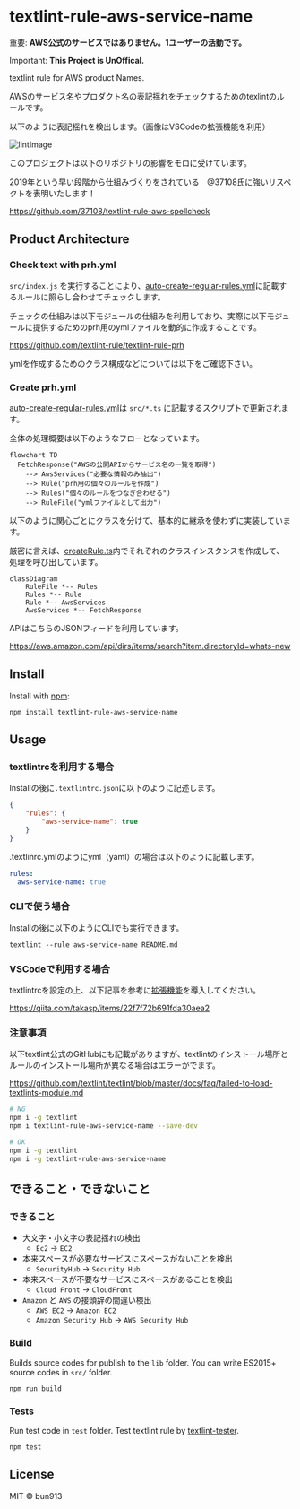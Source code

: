 # textlint-rule-aws-service-name

重要: **AWS公式のサービスではありません。1ユーザーの活動です。**

Important: **This Project is UnOffical.**

textlint rule for AWS product Names.

AWSのサービス名やプロダクト名の表記揺れをチェックするためのtexlintのルールです。

以下のように表記揺れを検出します。（画像はVSCodeの拡張機能を利用）

![lintImage](https://user-images.githubusercontent.com/73948280/223648022-c5f1b015-3c1c-4456-8792-3f2c03c9bd67.png)

このプロジェクトは以下のリポジトリの影響をモロに受けています。

2019年という早い段階から仕組みづくりをされている　@37108氏に強いリスペクトを表明いたします！

https://github.com/37108/textlint-rule-aws-spellcheck

## Product Architecture

### Check text with prh.yml

`src/index.js`  を実行することにより、[auto-create-regular-rules.yml](dict/auto-create-regular-rules.yml)に記載するルールに照らし合わせてチェックします。

チェックの仕組みは以下モジュールの仕組みを利用しており、実際に以下モジュールに提供するためのprh用のymlファイルを動的に作成することです。

https://github.com/textlint-rule/textlint-rule-prh

ymlを作成するためのクラス構成などについては以下をご確認下さい。

### Create prh.yml

[auto-create-regular-rules.yml](dict/auto-create-regular-rules.yml)は `src/*.ts` に記載するスクリプトで更新されます。

全体の処理概要は以下のようなフローとなっています。

```mermaid
flowchart TD
  FetchResponse("AWSの公開APIからサービス名の一覧を取得")
    --> AwsServices("必要な情報のみ抽出")
    --> Rule("prh用の個々のルールを作成")
    --> Rules("個々のルールをつなぎ合わせる")
    --> RuleFile("ymlファイルとして出力")
```

以下のように関心ごとにクラスを分けて、基本的に継承を使わずに実装しています。

厳密に言えば、[createRule.ts](./src/createRule.ts)内でそれぞれのクラスインスタンスを作成して、処理を呼び出しています。

```mermaid
classDiagram
    RuleFile *-- Rules
    Rules *-- Rule
    Rule *-- AwsServices
    AwsServices *-- FetchResponse
```

APIはこちらのJSONフィードを利用しています。

https://aws.amazon.com/api/dirs/items/search?item.directoryId=whats-new

## Install

Install with [npm](https://www.npmjs.com/):

    npm install textlint-rule-aws-service-name

## Usage

### textlintrcを利用する場合

Installの後に`.textlintrc.json`に以下のように記述します。

```json
{
    "rules": {
        "aws-service-name": true
    }
}
```

.textlinrc.ymlのようにyml（yaml）の場合は以下のように記載します。

```yml
rules:
  aws-service-name: true
```

### CLIで使う場合

Installの後に以下のようにCLIでも実行できます。

```
textlint --rule aws-service-name README.md
```

### VSCodeで利用する場合

textlintrcを設定の上、以下記事を参考に[拡張機能](https://marketplace.visualstudio.com/items?itemName=taichi.vscode-textlint)を導入してください。

https://qiita.com/takasp/items/22f7f72b691fda30aea2

### 注意事項

以下textlint公式のGitHubにも記載がありますが、textlintのインストール場所とルールのインストール場所が異なる場合はエラーがでます。

https://github.com/textlint/textlint/blob/master/docs/faq/failed-to-load-textlints-module.md

```bash
# NG
npm i -g textlint
npm i textlint-rule-aws-service-name --save-dev
```

```bash
# OK
npm i -g textlint
npm i -g textlint-rule-aws-service-name
```

## できること・できないこと

### できること

- 大文字・小文字の表記揺れの検出
    - `Ec2` -> `EC2`
- 本来スペースが必要なサービスにスペースがないことを検出
    - `SecurityHub` -> `Security Hub`
- 本来スペースが不要なサービスにスペースがあることを検出
    - `Cloud Front` -> `CloudFront`
- `Amazon` と `AWS` の接頭辞の間違い検出
    - `AWS EC2` -> `Amazon EC2`
    - `Amazon Security Hub` -> `AWS Security Hub`

### Build

Builds source codes for publish to the `lib` folder.
You can write ES2015+ source codes in `src/` folder.

    npm run build

### Tests

Run test code in `test` folder.
Test textlint rule by [textlint-tester](https://github.com/textlint/textlint-tester).

    npm test

## License

MIT © bun913

